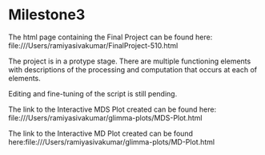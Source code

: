 # Milestone3

The html page containing the Final Project can be found here: file:///Users/ramiyasivakumar/FinalProject-510.html

The project is in a protype stage. There are multiple functioning elements with descriptions of the processing and computation that occurs at each of elements. 

Editing and fine-tuning of the script is still pending. 

The link to the Interactive MDS Plot created can be found here: file:///Users/ramiyasivakumar/glimma-plots/MDS-Plot.html

The link to the Interactive MD Plot created can be found here:file:///Users/ramiyasivakumar/glimma-plots/MD-Plot.html

